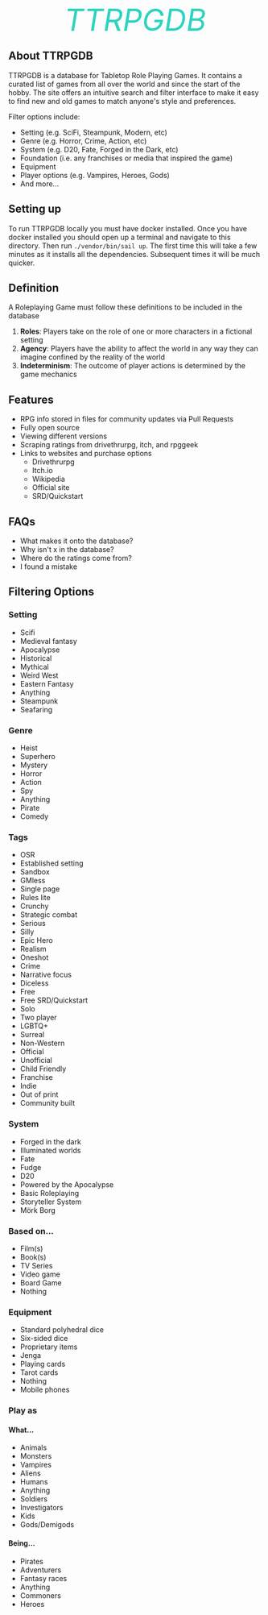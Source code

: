 <p align="center" style="font-size: 3.75rem; line-height: 1; margin-bottom: 1rem; font-style: italic; color: rgb(45 212 191);">TTRPGDB</p>

## About TTRPGDB

TTRPGDB is a database for Tabletop Role Playing Games. It contains a curated
list of games from all over the world and since the start of the hobby.
The site offers an intuitive search and filter interface to make it easy to
find new and old games to match anyone's style and preferences.

Filter options include:
- Setting (e.g. SciFi, Steampunk, Modern, etc)
- Genre (e.g. Horror, Crime, Action, etc)
- System (e.g. D20, Fate, Forged in the Dark, etc)
- Foundation (i.e. any franchises or media that inspired the game)
- Equipment
- Player options (e.g. Vampires, Heroes, Gods)
- And more...

## Setting up

To run TTRPGDB locally you must have docker installed.
Once you have docker installed you should open up a terminal and navigate to
this directory.
Then run `./vendor/bin/sail up`. The first time this will take a few minutes
as it installs all the dependencies. Subsequent times it will be much quicker.

## Definition

A Roleplaying Game must follow these definitions to be included in the database

1. **Roles**: Players take on the role of one or more characters in a fictional setting
2. **Agency**: Players have the ability to affect the world in any way they can imagine confined by the reality of the world
3. **Indeterminism**: The outcome of player actions is determined by the game mechanics

## Features

- RPG info stored in files for community updates via Pull Requests
- Fully open source
- Viewing different versions
- Scraping ratings from drivethrurpg, itch, and rpggeek
- Links to websites and purchase options
  - Drivethrurpg
  - Itch.io
  - Wikipedia
  - Official site
  - SRD/Quickstart

## FAQs

- What makes it onto the database?
- Why isn't x in the database?
- Where do the ratings come from?
- I found a mistake

## Filtering Options

### Setting

- Scifi
- Medieval fantasy
- Apocalypse
- Historical
- Mythical
- Weird West
- Eastern Fantasy
- Anything
- Steampunk
- Seafaring

### Genre

- Heist
- Superhero
- Mystery
- Horror
- Action
- Spy
- Anything
- Pirate
- Comedy

### Tags

- OSR
- Established setting
- Sandbox
- GMless
- Single page
- Rules lite
- Crunchy
- Strategic combat
- Serious
- Silly
- Epic Hero
- Realism
- Oneshot
- Crime
- Narrative focus
- Diceless
- Free
- Free SRD/Quickstart
- Solo
- Two player
- LGBTQ+
- Surreal
- Non-Western
- Official
- Unofficial
- Child Friendly
- Franchise
- Indie
- Out of print
- Community built

### System

- Forged in the dark
- Illuminated worlds
- Fate
- Fudge
- D20
- Powered by the Apocalypse
- Basic Roleplaying
- Storyteller System
- Mörk Borg

### Based on...

- Film(s)
- Book(s)
- TV Series
- Video game
- Board Game
- Nothing

### Equipment

- Standard polyhedral dice
- Six-sided dice
- Proprietary items
- Jenga
- Playing cards
- Tarot cards
- Nothing
- Mobile phones

### Play as

#### What...

- Animals
- Monsters
- Vampires
- Aliens
- Humans
- Anything
- Soldiers
- Investigators
- Kids
- Gods/Demigods

#### Being...

- Pirates
- Adventurers
- Fantasy races
- Anything
- Commoners
- Heroes